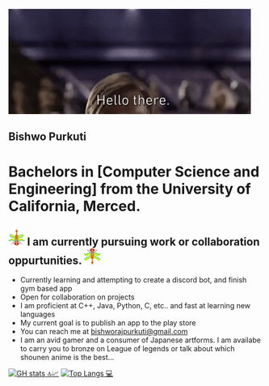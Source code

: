 ![](hello.gif)    

## Bishwo Purkuti  
# Bachelors in [Computer Science and Engineering] from the University of California, Merced.
## ![alt text](https://github.com/bpurkuti/Acrid-Dragonfly/blob/master/gameSprites/down2.png) I am currently pursuing work or collaboration oppurtunities.     ![alt text](https://github.com/bpurkuti/Acrid-Dragonfly/blob/master/up1.png)


- Currently learning and attempting to create a discord bot, and finish gym based app
- Open for collaboration on projects
- I am proficient at C++, Java, Python, C, etc.. and fast at learning new languages
- My current goal is to publish an app to the play store
- You can reach me at [bishworajpurkuti@gmail.com](mailto:bishworajpurkuti@gmail.com?subject=[GitHub]%20Hello%20There%20)
- I am an avid gamer and a consumer of Japanese artforms. I am availabe to carry you to bronze on League of legends or talk about which shounen anime is the best...

[![GH stats 🔝📈](https://github-readme-stats.vercel.app/api?username=bpurkuti&hide=stars&count_private=true&show_icons=true&theme=tokyonight&line_height=33&hide_rank=false)](https://github.com/bpurkuti?tab=repositories&q=&type=public&language=)
[![Top Langs 💻](https://github-readme-stats.vercel.app/api/top-langs/?username=bpurkuti&count_private=true&theme=onedark&line_height=30&hide=TeX&layout=default)](https://github.com/bpurkuti?tab=repositories&q=&type=source&language=)
